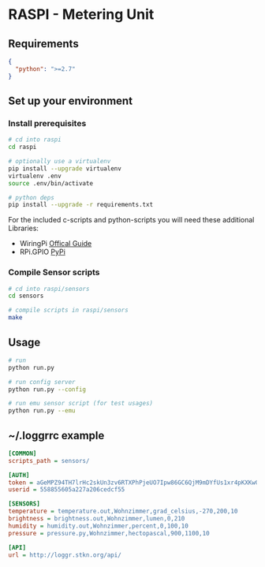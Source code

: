 # RASPI - Metering Unit

## Requirements

```json
{
  "python": ">=2.7"
}
```

## Set up your environment

### Install prerequisites

```bash
# cd into raspi
cd raspi

# optionally use a virtualenv
pip install --upgrade virtualenv
virtualenv .env
source .env/bin/activate

# python deps
pip install --upgrade -r requirements.txt
```

For the included c-scripts and python-scripts you will need these additional Libraries:

* WiringPi [Offical Guide](http://wiringpi.com/download-and-install/)
* RPi.GPIO [PyPi](https://pypi.python.org/pypi/RPi.GPIO)

### Compile Sensor scripts

```bash
# cd into raspi/sensors
cd sensors

# compile scripts in raspi/sensors
make
```

## Usage

```bash
# run
python run.py

# run config server
python run.py --config

# run emu sensor script (for test usages)
python run.py --emu
```

## ~/.loggrrc example

```ini
[COMMON]
scripts_path = sensors/

[AUTH]
token = aGeMPZ94TH7lrHc2skUn3zv6RTXPhPjeUO7Ipw86GC6QjM9mDYfUs1xr4pKXKw0F
userid = 558855605a227a206cedcf55

[SENSORS]
temperature = temperature.out,Wohnzimmer,grad_celsius,-270,200,10
brightness = brightness.out,Wohnzimmer,lumen,0,210
humidity = humidity.out,Wohnzimmer,percent,0,100,10
pressure = pressure.py,Wohnzimmer,hectopascal,900,1100,10

[API]
url = http://loggr.stkn.org/api/
```
